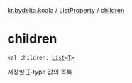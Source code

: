 [kr.bydelta.koala](../index.md) / [ListProperty](index.md) / [children](./children.md)

# children

`val children: `[`List`](https://kotlinlang.org/api/latest/jvm/stdlib/kotlin.collections/-list/index.html)`<`[`T`](index.md#T)`>`

저장할 [T](index.md#T)-type 값의 목록

